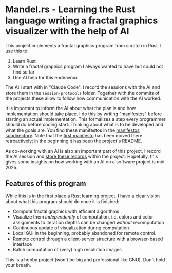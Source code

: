 # Mandel.rs - Learning the Rust language writing a fractal graphics visualizer with the help of AI

This project implements a fractal graphics program from scratch in Rust. I use this to

1. Learn Rust
2. Write a fractal graphics program I always wanted to have but could not find so far
3. Use AI help for this endeavour.

The AI I start with in "Claude Code". I record the sessions with the AI and store them in the `session-protocols` folder. Together with the commits of the projects these allow to follow how communication with the AI worked.

It is important to inform the AI about what the plan is and how implementation should take place. I do this by writing "manifestos" before starting an actual implementation. This formalizes a step every programmer should do before coding start: Thinking about what is to be developed and what the goals are. You find these manifestos in the [manifestos subdirectory](manifestos/). Note that the [first manifesto](manifestos/manifesto-01-initial-project-master-plan.md) has been moved there retroactively; in the beginning it has been the project's README.

As co-working with an AI is also an important part of this project, I record the AI session and [store these records](session-protocols/) within the project. Hopefully, this gives some insights on how working with an AI on a software project is mid-2025.

## Features of this program

While this is in the first place a Rust learning project, I have a clear vision about what this program should do once it is finished:

* Compute fractal graphics with efficient algorithms
* Visualize them _independently_ of computation, i.e. colors and color assignments to iteration depths can be changed _without_ recomputation
* Continuous update of visualization during computation
* Local GUI in the beginning, probably abandoned for remote control.
* Remote control through a client-server structure with a browser-based interface
* Batch computation of (very) high resolution images

This is a hobby project (won't be big and professional like GNU). Don't hold your breath.
